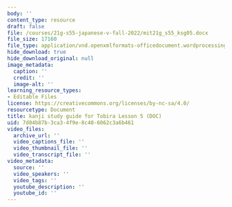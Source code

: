 ```yaml
---
body: ''
content_type: resource
draft: false
file: /courses/21g-s55-japanese-v-fall-2022/mit21g_s55_ksg05.docx
file_size: 17160
file_type: application/vnd.openxmlformats-officedocument.wordprocessingml.document
hide_download: true
hide_download_original: null
image_metadata:
  caption: ''
  credit: ''
  image-alt: ''
learning_resource_types:
- Editable Files
license: https://creativecommons.org/licenses/by-nc-sa/4.0/
resourcetype: Document
title: kanji study guide for Tobira Lesson 5 (DOC)
uid: 7d04b87b-3ca3-4f9e-8c40-6062c3a6b461
video_files:
  archive_url: ''
  video_captions_file: ''
  video_thumbnail_file: ''
  video_transcript_file: ''
video_metadata:
  source: ''
  video_speakers: ''
  video_tags: ''
  youtube_description: ''
  youtube_id: ''
---
```

